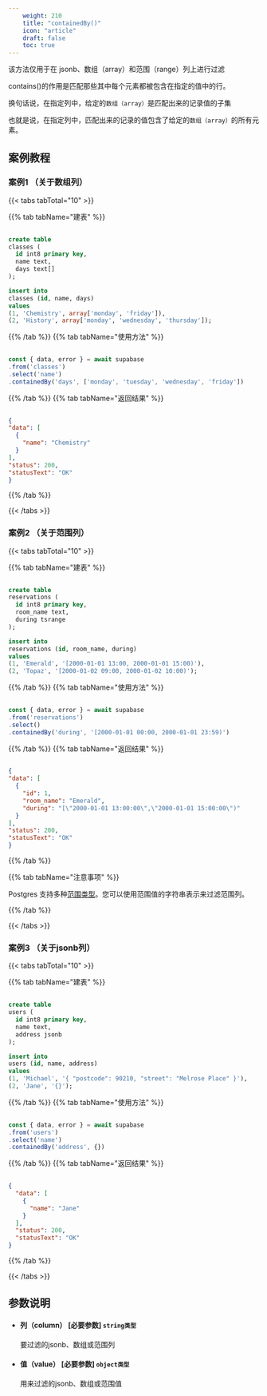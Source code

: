 ```yaml
---
    weight: 210
    title: "containedBy()"
    icon: "article"
    draft: false
    toc: true
---
```




该方法仅用于在 jsonb、数组（array）和范围（range）列上进行过滤

contains()的作用是匹配那些其中每个元素都被包含在指定的值中的行。

换句话说，在指定列中，给定的`数组（array）`是匹配出来的记录值的子集

也就是说，在指定列中，匹配出来的记录的值包含了给定的`数组（array）`的所有元素。





## 案例教程

### 案例1 （关于数组列）

{{< tabs tabTotal="10" >}}
 
{{% tab tabName="建表" %}}



  ```sql
                                                                                
create table
  classes (
    id int8 primary key,
    name text,
    days text[]
  );

insert into
  classes (id, name, days)
values
  (1, 'Chemistry', array['monday', 'friday']),
  (2, 'History', array['monday', 'wednesday', 'thursday']);

  ```



{{% /tab %}}
{{% tab tabName="使用方法" %}}



  ```ts
                                                                                
const { data, error } = await supabase
  .from('classes')
  .select('name')
  .containedBy('days', ['monday', 'tuesday', 'wednesday', 'friday'])
  ```



{{% /tab %}}
{{% tab tabName="返回结果" %}}



  ```json
                                                                                
{
  "data": [
    {
      "name": "Chemistry"
    }
  ],
  "status": 200,
  "statusText": "OK"
}
  ```



{{% /tab %}}


{{< /tabs >}}

### 案例2 （关于范围列）


{{< tabs tabTotal="10" >}}
 
{{% tab tabName="建表" %}}



  ```sql
                                                                                
create table
  reservations (
    id int8 primary key,
    room_name text,
    during tsrange
  );

insert into
  reservations (id, room_name, during)
values
  (1, 'Emerald', '[2000-01-01 13:00, 2000-01-01 15:00)'),
  (2, 'Topaz', '[2000-01-02 09:00, 2000-01-02 10:00)');

  ```



{{% /tab %}}
{{% tab tabName="使用方法" %}}



  ```ts
                                                                                
const { data, error } = await supabase
  .from('reservations')
  .select()
  .containedBy('during', '[2000-01-01 00:00, 2000-01-01 23:59)')
  ```



{{% /tab %}}
{{% tab tabName="返回结果" %}}



  ```json
                                                                                
{
  "data": [
    {
      "id": 1,
      "room_name": "Emerald",
      "during": "[\"2000-01-01 13:00:00\",\"2000-01-01 15:00:00\")"
    }
  ],
  "status": 200,
  "statusText": "OK"
}
  ```



{{% /tab %}}

{{% tab tabName="注意事项" %}}



Postgres 支持多种[范围类型](https://www.postgresql.org/docs/current/rangetypes.html)。您可以使用范围值的字符串表示来过滤范围列。



{{% /tab %}}

{{< /tabs >}}






### 案例3 （关于jsonb列）

{{< tabs tabTotal="10" >}}
 
{{% tab tabName="建表" %}}



  ```sql
                                                                                
create table
  users (
    id int8 primary key,
    name text,
    address jsonb
  );

insert into
  users (id, name, address)
values
  (1, 'Michael', '{ "postcode": 90210, "street": "Melrose Place" }'),
  (2, 'Jane', '{}');
  ```



{{% /tab %}}
{{% tab tabName="使用方法" %}}



  ```ts
                                                                                
const { data, error } = await supabase
  .from('users')
  .select('name')
  .containedBy('address', {})
  ```



{{% /tab %}}
{{% tab tabName="返回结果" %}}



  ```json
                                                                                
  {
    "data": [
      {
        "name": "Jane"
      }
    ],
    "status": 200,
    "statusText": "OK"
  }
  
  ```



{{% /tab %}}


{{< /tabs >}}














## 参数说明


<ul className="method-list-group">
  
<li className="method-list-item">
  <h4 className="method-list-item-label">
    <span className="method-list-item-label-name">
      列（column）
    </span>
    <span className="method-list-item-label-badge required">
      [必要参数]
    </span>
    <span className="method-list-item-validation">
      <code>string类型</code>
    </span>
  </h4>
  <div class="method-list-item-description">

要过滤的jsonb、数组或范围列

  </div>
  
</li>


<li className="method-list-item">
  <h4 className="method-list-item-label">
    <span className="method-list-item-label-name">
      值（value）
    </span>
    <span className="method-list-item-label-badge required">
      [必要参数]
    </span>
    <span className="method-list-item-validation">
      <code>object类型</code>
    </span>
  </h4>
  <div class="method-list-item-description">

用来过滤的jsonb、数组或范围值

  </div>
  
</li>

</ul>